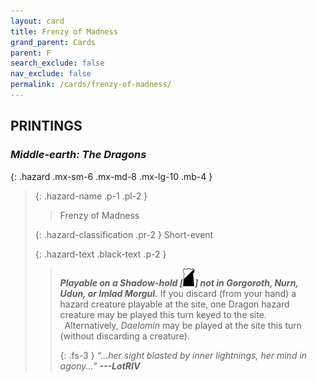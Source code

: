 ```yaml
---
layout: card
title: Frenzy of Madness
grand_parent: Cards
parent: F
search_exclude: false
nav_exclude: false
permalink: /cards/frenzy-of-madness/
---
```


## PRINTINGS


### _Middle-earth: The Dragons_

{: .hazard .mx-sm-6 .mx-md-8 .mx-lg-10 .mb-4 }
> {: .hazard-name .p-1 .pl-2 }
> > <div class="hazard-mp"></div>
> > <div class="card-name">Frenzy of Madness</div>
>
> {: .hazard-classification .pr-2 }
> Short-event
>
> {: .hazard-text .black-text .p-2 }
> > ***Playable on a Shadow-hold \[![](/assets/images/shadow-hold.svg)] not in Gorgoroth, Nurn, Udun, or Imlad Morgul.*** If you discard (from your hand) a hazard creature playable at the site, one Dragon hazard creature may be played this turn keyed to the site. <br>&ensp;Alternatively, _Daelomin_ may be played at the site this turn (without discarding a creature). 
> > 
> > {: .fs-3 } 
> > _“...her sight blasted by inner lightnings, her mind in agony...”_ ***---&#65279;LotRIV*** 
>
